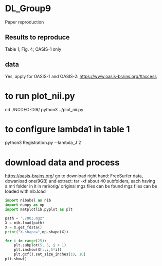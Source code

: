 # DL_Group9
Paper reproduction
## Results to reproduce
Table 1; Fig. 4; OASIS-1 only
## data
Yes, apply for OASIS-1 and OASIS-2: https://www.oasis-brains.org/#access


# to run plot_nii.py
cd ./NODEO-DIR/
python3 ../plot_nii.py


# to configure lambda1 in table 1
python3 Registration.py --lambda_J 2

# download data and process
https://oasis-brains.org/
go to download
right hand: FreeSurfer data, dowanload one(9GB) and extract: tar -xf <filename>
about 40 subfolders, each having a mri folder in it
in mri/orig/ original mgz files can be found
mgz files can be loaded with nib.load
```python
import nibabel as nib
import numpy as np
import matplotlib.pyplot as plt

path = "./003.mgz"
X = nib.load(path)
X = X.get_fdata()
print("X.shape=",np.shape(X))

for i in range(25):
    plt.subplot(5, 5, i + 1)
    plt.imshow(X[:,:,5*i])
    plt.gcf().set_size_inches(10, 10)
plt.show()

```
